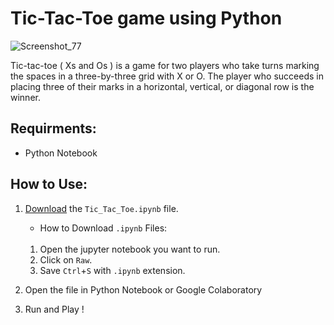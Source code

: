 # Tic-Tac-Toe game using Python #
![Screenshot_77](https://user-images.githubusercontent.com/100853494/156626013-49754d62-b6ab-438b-8fac-3cf2f3096033.png)


Tic-tac-toe ( Xs and Os ) is a game for two players who take turns marking the spaces in a three-by-three grid with X or O. The player who succeeds in placing three of their marks in a horizontal, vertical, or diagonal row is the winner.

## Requirments: ##

* Python Notebook

## How to Use: ##

1. [Download](https://github.com/harshitv-10/tic-tac-toe-using-python/blob/main/Tic_Tac_Toe.ipynb) the `Tic_Tac_Toe.ipynb` file.

   * How to Download `.ipynb` Files: <br></br>
    1. Open the jupyter notebook you want to run.
    2. Click on `Raw`.
    3. Save `Ctrl`+`S` with `.ipynb` extension.
3. Open the file in Python Notebook or Google Colaboratory
4. Run and Play !


